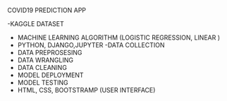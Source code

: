 COVID19 PREDICTION APP

-KAGGLE DATASET 
- MACHINE LEARNING ALGORITHM (LOGISTIC REGRESSION, LINEAR )
- PYTHON, DJANGO,JUPYTER 
-DATA COLLECTION
- DATA PREPROSESING 
- DATA WRANGLING 
- DATA CLEANING 
- MODEL DEPLOYMENT 
- MODEL TESTING 
- HTML, CSS, BOOTSTRAMP (USER INTERFACE)
